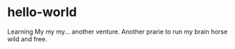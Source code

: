 # hello-world
Learning 
My my my... another venture. Another prarie to run my brain horse wild and free. 
